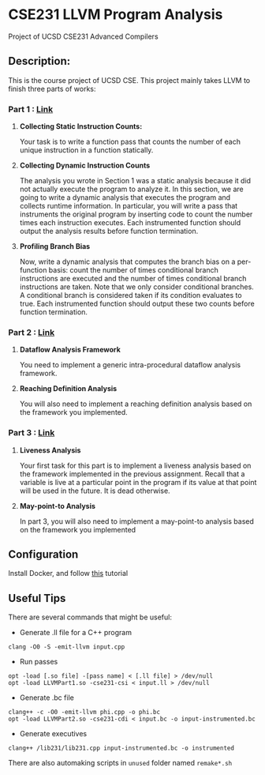 # CSE231 LLVM Program Analysis
Project of UCSD CSE231 Advanced Compilers


## Description:

This is the course project of UCSD CSE. This project mainly takes LLVM to finish three parts of works:

### Part 1 : [Link](https://ucsd-pl.github.io/cse231/wi17/part1.html)

1. **Collecting Static Instruction Counts:**

   Your task is to write a function pass that counts the number of each unique instruction in a function statically. 

2. **Collecting Dynamic Instruction Counts**

   The analysis you wrote in Section 1 was a static analysis because it did not actually execute the program to analyze it. In this section, we are going to write a dynamic analysis that executes the program and collects runtime information. In particular, you will write a pass that instruments the original program by inserting code to count the number times each instruction executes. Each instrumented function should output the analysis results before function termination.
   
3. **Profiling Branch Bias**

   Now, write a dynamic analysis that computes the branch bias on a per-function basis: count the number of times conditional branch instructions are executed and the number of times conditional branch instructions are taken. Note that we only consider conditional branches. A conditional branch is considered taken if its condition evaluates to true. Each instrumented function should output these two counts before function termination. 
   
### Part 2 : [Link](https://ucsd-pl.github.io/cse231/wi17/part2.html)

1. **Dataflow Analysis Framework**

   You need to implement a generic intra-procedural dataflow analysis framework. 
   
2. **Reaching Definition Analysis**

   You will also need to implement a reaching definition analysis based on the framework you implemented.
   
### Part 3 : [Link](https://ucsd-pl.github.io/cse231/wi17/part3.html)

1. **Liveness Analysis**

   Your first task for this part is to implement a liveness analysis based on the framework implemented in the previous assignment. Recall that a variable is live at a particular point in the program if its value at that point will be used in the future. It is dead otherwise.
   
2. **May-point-to Analysis**

   In part 3, you will also need to implement a may-point-to analysis based on the framework you implemented


## Configuration
Install Docker, and follow [this](https://ucsd-pl.github.io/cse231/wi17/part0.html) tutorial

## Useful Tips
There are several commands that might be useful:

* Generate .ll file for a C++ program
```
clang -O0 -S -emit-llvm input.cpp
```

* Run passes 
```
opt -load [.so file] -[pass name] < [.ll file] > /dev/null
opt -load LLVMPart1.so -cse231-csi < input.ll > /dev/null
```

* Generate .bc file
```
clang++ -c -O0 -emit-llvm phi.cpp -o phi.bc
opt -load LLVMPart2.so -cse231-cdi < input.bc -o input-instrumented.bc
```

* Generate executives
```
clang++ /lib231/lib231.cpp input-instrumented.bc -o instrumented
```

There are also automaking scripts in `unused` folder named `remake*.sh`
